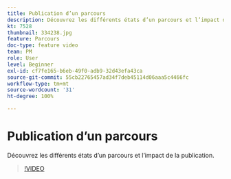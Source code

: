 ```yaml
---
title: Publication d’un parcours
description: Découvrez les différents états d’un parcours et l’impact de la publication.
kt: 7528
thumbnail: 334238.jpg
feature: Parcours
doc-type: feature video
team: PM
role: User
level: Beginner
exl-id: cf7fe165-b6eb-49f0-adb9-32d43efa43ca
source-git-commit: 55cb22765457ad34f7deb45114d06aaa5c4466fc
workflow-type: tm+mt
source-wordcount: '31'
ht-degree: 100%

---
```


# Publication d’un parcours

Découvrez les différents états d’un parcours et l’impact de la publication.

>[!VIDEO](https://video.tv.adobe.com/v/334238?quality=12)
